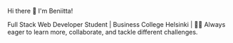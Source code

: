 Hi there 👋 I'm Beniitta!


Full Stack Web Developer Student | Business College Helsinki | 👩‍💻 Always eager to learn more, collaborate, and tackle different challenges.